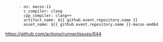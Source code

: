           - os: macos-11
            c_compiler: clang
            cpp_compiler: clang++
            artifact_name: ${{ github.event.repository.name }}
            asset_name: ${{ github.event.repository.name }}-macos-amd64


https://github.com/actions/runner/issues/644
